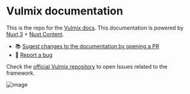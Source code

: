 # Vulmix documentation

This is the repo for the [Vulmix docs](https://vulmix.vercel.app/). This documentation is powered by [Nuxt 3](https://v3.nuxtjs.org/) + [Nuxt Content](https://content.nuxtjs.org/).

- :books: [Sugest changes to the documentation by opening a PR](https://github.com/ojvribeiro/vulmix-docs/pulls)
- :lady_beetle: [Report a bug](https://github.com/ojvribeiro/vulmix-docs/issues/new/choose)

Check the [official Vulmix repository](https://github.com/ojvribeiro/vulmix) to open Issues related to the framework.

![image](https://user-images.githubusercontent.com/8026741/202640481-a9625f4b-85ec-4ebb-98bc-b0041568c4d0.png)
